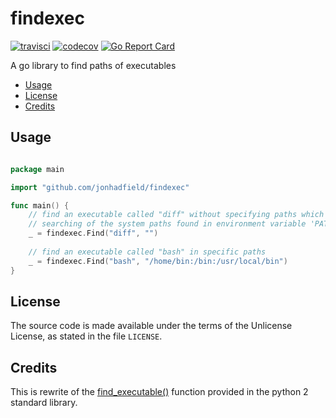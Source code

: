 # findexec


[![travisci][travisci-image]][travisci-url] [![codecov][codecov-image]][codecov-url] [![Go Report Card][go-report-card-image]][go-report-card-url] 

A go library to find paths of executables

- [Usage](#usage)
- [License](#License)
- [Credits](#Credits)

## Usage

```go

package main

import "github.com/jonhadfield/findexec"

func main() {
    // find an executable called "diff" without specifying paths which will force
    // searching of the system paths found in environment variable 'PATH'
    _ = findexec.Find("diff", "")
    
    // find an executable called "bash" in specific paths
    _ = findexec.Find("bash", "/home/bin:/bin:/usr/local/bin")
}
```  

## License

The source code is made available under the terms of the Unlicense License, as stated in the file `LICENSE`.

## Credits

This is rewrite of the [find_executable()](https://docs.python.org/2/distutils/apiref.html#module-distutils.spawn) function provided in the python 2 standard library.


[travisci-image]: https://travis-ci.org/jonhadfield/findexec.svg?branch=master
[travisci-url]: https://travis-ci.org/jonhadfield/findexec
[go-report-card-url]: https://goreportcard.com/report/github.com/jonhadfield/findexec
[go-report-card-image]: https://goreportcard.com/badge/github.com/jonhadfield/findexec
[codecov-image]: https://codecov.io/gh/jonhadfield/findexec/branch/master/graph/badge.svg
[codecov-url]: https://codecov.io/gh/jonhadfield/findexec
